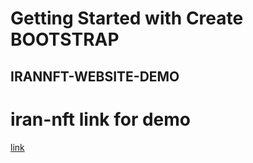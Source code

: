 # Getting Started with Create BOOTSTRAP
## IRANNFT-WEBSITE-DEMO



# iran-nft link for demo 


[link](https://nft-project-iran.netlify.app/)
